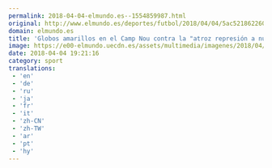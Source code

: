 ```yaml
---
permalink: 2018-04-04-elmundo.es--1554859987.html
original: http://www.elmundo.es/deportes/futbol/2018/04/04/5ac5218622601d01598b45e9.html
domain: elmundo.es
title: 'Globos amarillos en el Camp Nou contra la "atroz represión a nuestro pueblo"'
image: https://e00-elmundo.uecdn.es/assets/multimedia/imagenes/2018/04/04/15228680104328.jpg
date: 2018-04-04 19:21:16
category: sport
translations: 
 - 'en'
 - 'de'
 - 'ru'
 - 'ja'
 - 'fr'
 - 'it'
 - 'zh-CN'
 - 'zh-TW'
 - 'ar'
 - 'pt'
 - 'hy'
---
```


